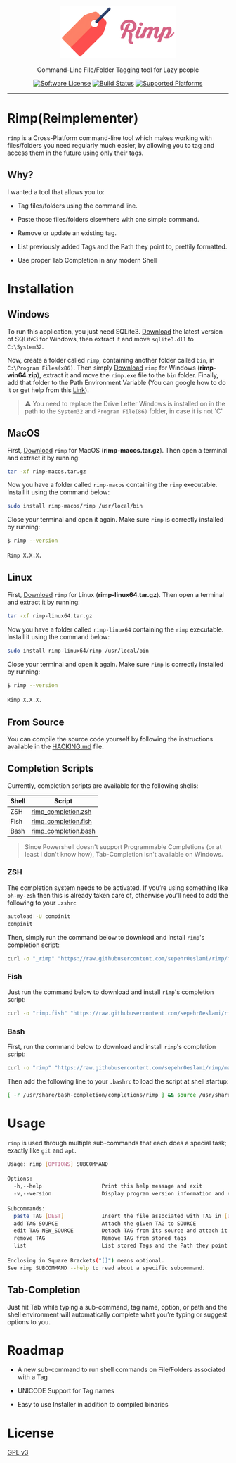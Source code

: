 <p align="center">
    <a href="https://github.com/sepehr0eslami/rimp"><img alt="Rimp Logo" src=".github/images/rimp_logo.png" height="120"></a>
    <p align="center">Command-Line File/Folder Tagging tool for Lazy people</p>
    <p align="center">
        <a href="LICENSE.md"><img alt="Software License" src="https://img.shields.io/badge/License-GPL%20v3-blue"></a>
        <a href="https://github.com/sepehr0eslami/rimp/actions/workflows/build.yml"><img alt="Build Status" src="https://github.com/sepehr0eslami/rimp/actions/workflows/build.yml/badge.svg"></a>
        <a href="https://github.com/sepehr0eslami/rimp"><img alt="Supported Platforms" src="https://img.shields.io/badge/Platforms-Windows%20|%20MacOS%20|%20Linux-red"></a>
    </p>
</p>

---

# Rimp(Reimplementer)

`rimp` is a Cross-Platform command-line tool which makes working with files/folders you need regularly much easier, by allowing you to tag and access them in the future using only their tags.


## Why?

I wanted a tool that allows you to:

- Tag files/folders using the command line.

- Paste those files/folders elsewhere with one simple command.

- Remove or update an existing tag.

- List previously added Tags and the Path they point to, prettily formatted.

- Use proper Tab Completion in any modern Shell

# Installation

## Windows

To run this application, you just need SQLite3. [Download](https://www.sqlite.org/download.html) the latest version of SQLite3 for Windows, then extract it and move `sqlite3.dll` to `C:\System32`.

Now, create a folder called `rimp`, containing another folder called `bin`, in `C:\Program Files(x86)`. Then simply [Download](https://github.com/sepehr0eslami/rimp/releases/latest) `rimp` for Windows (**rimp-win64.zip**), extract it and move the `rimp.exe` file to the `bin` folder. Finally, add that folder to the Path Environment Variable (You can google how to do it or get help from this [Link](https://www.c-sharpcorner.com/article/add-a-directory-to-path-environment-variable-in-windows-10/)).

> ⚠️ You need to replace the Drive Letter Windows is installed on in the path to the `System32` and `Program File(86)` folder, in case it is not 'C'

## MacOS

First, [Download](https://github.com/sepehr0eslami/rimp/releases/latest) `rimp` for MacOS (**rimp-macos.tar.gz**). Then open a terminal and extract it by running:

```sh
tar -xf rimp-macos.tar.gz 
```

Now you have a folder called `rimp-macos` containing the `rimp` executable. Install it using the command below:

```sh
sudo install rimp-macos/rimp /usr/local/bin
```

Close your terminal and open it again. Make sure `rimp` is correctly installed by running:

```sh
$ rimp --version

Rimp X.X.X.
```

## Linux

First, [Download](https://github.com/sepehr0eslami/rimp/releases/latest) `rimp` for Linux (**rimp-linux64.tar.gz**). Then open a terminal and extract it by running:

```sh
tar -xf rimp-linux64.tar.gz
```

Now you have a folder called `rimp-linux64` containing the `rimp` executable. Install it using the command below:

```sh
sudo install rimp-linux64/rimp /usr/local/bin
```

Close your terminal and open it again. Make sure `rimp` is correctly installed by running:

```sh
$ rimp --version

Rimp X.X.X.
```

## From Source

You can compile the source code yourself by following the instructions available in the [HACKING.md](https://github.com/sepehr0eslami/rimp/blob/master/HACKING.md) file.

## Completion Scripts

Currently, completion scripts are available for the following shells:

| Shell | Script                                                                                                            |
| ----- | ----------------------------------------------------------------------------------------------------------------- |
| ZSH   | [rimp_completion.zsh](https://github.com/sepehr0eslami/rimp/blob/master/scripts/completion/rimp_completion.zsh)   |
| Fish  | [rimp_completion.fish](https://github.com/sepehr0eslami/rimp/blob/master/scripts/completion/rimp_completion.fish) |
| Bash  | [rimp_completion.bash](https://github.com/sepehr0eslami/rimp/blob/master/scripts/completion/rimp_completion.bash) |

> Since Powershell doesn't support Programmable Completions (or at least I don't know how), Tab-Completion isn't available on Windows.

### ZSH

The completion system needs to be activated. If you’re using something like `oh-my-zsh` then this is already taken care of, otherwise you’ll need to add the following to your `.zshrc`

```sh
autoload -U compinit
compinit
```
Then, simply run the command below to download and install `rimp`'s completion script:

```sh
curl -o "_rimp" "https://raw.githubusercontent.com/sepehr0eslami/rimp/master/scripts/completion/rimp_completion.zsh" && sudo install -D -m '0644' _rimp $(echo $FPATH | awk -F ':' '{print $2"/_rimp"}') && rm _rimp
```

### Fish

Just run the command below to download and install `rimp`'s completion script:

```sh
curl -o "rimp.fish" "https://raw.githubusercontent.com/sepehr0eslami/rimp/master/scripts/completion/rimp_completion.fish" && sudo install -D -m '0644' rimp.fish /usr/share/fish/completions/rimp.fish && rm rimp.fish
```

### Bash

First, run the command below to download and install `rimp`'s completion script:

```sh
curl -o "rimp" "https://raw.githubusercontent.com/sepehr0eslami/rimp/master/scripts/completion/rimp_completion.bash" && sudo install -D -m '0644' rimp /usr/share/bash-completion/completions/rimp && rm rimp
```

Then add the following line to your `.bashrc` to load the script at shell startup:

```sh
[ -r /usr/share/bash-completion/completions/rimp ] && source /usr/share/bash-completion/completions/rimp
```

# Usage

`rimp` is used through multiple sub-commands that each does a special task; exactly like `git` and `apt`.

```sh
Usage: rimp [OPTIONS] SUBCOMMAND

Options:
  -h,--help                   Print this help message and exit
  -v,--version                Display program version information and exit

Subcommands:
  paste TAG [DEST]            Insert the file associated with TAG in [DEST]
  add TAG SOURCE              Attach the given TAG to SOURCE
  edit TAG NEW_SOURCE         Detach TAG from its source and attach it to NEW_SOURCE
  remove TAG                  Remove TAG from stored tags
  list                        List stored Tags and the Path they point to

Enclosing in Square Brackets("[]") means optional.
See rimp SUBCOMMAND --help to read about a specific subcommand.
```

## Tab-Completion

Just hit Tab while typing a sub-command, tag name, option, or path and the shell environment will automatically complete what you’re typing or suggest options to you.

# Roadmap

- A new sub-command to run shell commands on File/Folders associated with a Tag

- UNICODE Support for Tag names

- Easy to use Installer in addition to compiled binaries

# License

[GPL v3](https://opensource.org/licenses/GPL-3.0)
